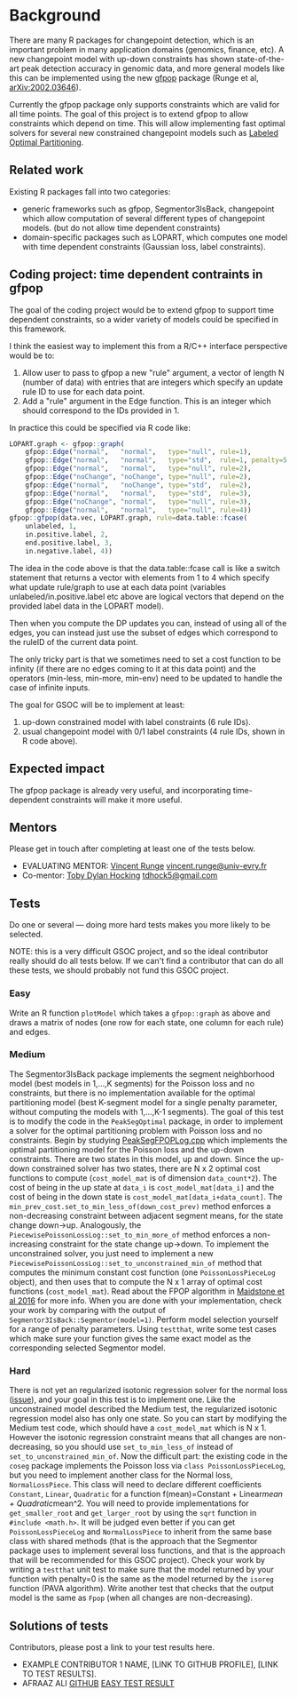 # Background

There are many R packages for changepoint detection, which is an important problem in many application domains (genomics, finance, etc). A new changepoint model with up-down constraints has shown state-of-the-art peak detection accuracy in genomic data, and more general models like this can be implemented using the new [gfpop](https://github.com/vrunge/gfpop) package (Runge et al, [arXiv:2002.03646](https://arxiv.org/abs/2002.03646)).

Currently the gfpop package only supports constraints which are valid for all time points. The goal of this project is to extend gfpop to allow constraints which depend on time. This will allow implementing fast optimal solvers for several new constrained changepoint models such as [Labeled Optimal Partitioning](https://arxiv.org/abs/2006.13967).

## Related work

Existing R packages fall into two categories:
- generic frameworks such as gfpop, Segmentor3IsBack, changepoint which allow computation of several different types of changepoint models. (but do not allow time dependent constraints)
- domain-specific packages such as LOPART, which computes one model with time dependent constraints (Gaussian loss, label constraints).

## Coding project: time dependent contraints in gfpop

The goal of the coding project would be to extend gfpop to support time dependent constraints, so a wider variety of models could be specified in this framework.

I think the easiest way to implement this from a R/C++ interface perspective would be to:
1. Allow user to pass to gfpop a new "rule" argument, a vector of length N (number of data) with entries that are integers which specify an update rule ID to use for each data point.
2. Add a "rule" argument in the Edge function. This is an integer which should correspond to the IDs provided in 1.

In practice this could be specified via R code like:

```r
LOPART.graph <- gfpop::graph(
    gfpop::Edge("normal",   "normal",   type="null", rule=1),
    gfpop::Edge("normal",   "normal",   type="std",  rule=1, penalty=5.5),
    gfpop::Edge("normal",   "normal",   type="null", rule=2),
    gfpop::Edge("noChange", "noChange", type="null", rule=2),
    gfpop::Edge("normal",   "noChange", type="std",  rule=2),
    gfpop::Edge("normal",   "normal",   type="std",  rule=3),
    gfpop::Edge("noChange", "normal",   type="null", rule=3),
    gfpop::Edge("normal",   "normal",   type="null", rule=4))
gfpop::gfpop(data.vec, LOPART.graph, rule=data.table::fcase(
    unlabeled, 1,
    in.positive.label, 2,
    end.positive.label, 3,
    in.negative.label, 4))
```

The idea in the code above is that the data.table::fcase call is like a switch statement that returns a vector with elements from 1 to 4 which specify what update rule/graph to use at each data point (variables unlabeled/in.positive.label etc above are logical vectors that depend on the provided label data in the LOPART model).

Then when you compute the DP updates you can, instead of using all of the edges, you can instead just use the subset of edges which correspond to the ruleID of the current data point.

The only tricky part is that we sometimes need to set a cost function to be infinity (if there are no edges coming to it at this data point) and the operators (min-less, min-more, min-env) need to be updated to handle the case of infinite inputs.

The goal for GSOC will be to implement at least:
1. up-down constrained model with label constraints (6 rule IDs).
2. usual changepoint model with 0/1 label constraints (4 rule IDs, shown in R code above).

## Expected impact

The gfpop package is already very useful, and incorporating time-dependent constraints will make it more useful.

## Mentors

Please get in touch after completing at least one of the tests below.

- EVALUATING MENTOR: [Vincent Runge](https://github.com/vrunge/) <vincent.runge@univ-evry.fr>
- Co-mentor: [Toby Dylan Hocking](https://github.com/tdhock) <tdhock5@gmail.com> 

## Tests

Do one or several — doing more hard tests makes you more likely to be selected.

NOTE: this is a very difficult GSOC project, and so the ideal contributor really should do all tests below. If we can't find a contributor that can do all these tests, we should probably not fund this GSOC project.

### Easy
Write an R function `plotModel` which takes a `gfpop::graph` as above and draws a matrix of nodes (one row for each state, one column for each rule) and edges.

### Medium
The Segmentor3IsBack package implements the segment neighborhood model (best models in 1,...,K segments) for the Poisson loss and no constraints, but there is no implementation available for the optimal partitioning model (best K-segment model for a single penalty parameter, without computing the models with 1,...,K-1 segments). The goal of this test is to modify the code in the `PeakSegOptimal` package, in order to implement a solver for the optimal partitioning problem with Poisson loss and no constraints. Begin by studying [PeakSegFPOPLog.cpp](https://github.com/tdhock/coseg/blob/master/src/PeakSegFPOPLog.cpp) which implements the optimal partitioning model for the Poisson loss and the up-down constraints. There are two states in this model, up and down.  Since the up-down constrained solver has two states, there are N x 2 optimal cost functions to compute (`cost_model_mat` is of dimension `data_count*2`). The cost of being in the up state at `data_i` is `cost_model_mat[data_i]` and the cost of being in the down state is `cost_model_mat[data_i+data_count]`. The `min_prev_cost.set_to_min_less_of(down_cost_prev)` method enforces a non-decreasing constraint between adjacent segment means, for the state change down->up. Analogously, the `PiecewisePoissonLossLog::set_to_min_more_of` method enforces a non-increasing constraint for the state change up->down. To implement the unconstrained solver, you just need to implement a new `PiecewisePoissonLossLog::set_to_unconstrained_min_of` method that computes the minimum constant cost function (one `PoissonLossPieceLog` object), and then uses that to compute the N x 1 array of optimal cost functions (`cost_model_mat`). Read about the FPOP algorithm in [Maidstone et al 2016](http://link.springer.com/article/10.1007/s11222-016-9636-3?wt_mc%3Dinternal.event.1.SEM.ArticleAuthorOnlineFirst) for more info. When you are done with your implementation, check your work by comparing with the output of `Segmentor3IsBack::Segmentor(model=1)`. Perform model selection yourself for a range of penalty parameters. Using `testthat`, write some test cases which make sure your function gives the same exact model as the corresponding selected Segmentor model.

### Hard
There is not yet an regularized isotonic regression solver for the normal loss ([issue](https://github.com/tdhock/coseg/issues/3)), and your goal in this test is to implement one. Like the unconstrained model described the Medium test, the regularized isotonic regression model also has only one state. So you can start by modifying the Medium test code, which should have a `cost_model_mat` which is N x 1. However the isotonic regression constraint means that all changes are non-decreasing, so you should use `set_to_min_less_of` instead of `set_to_unconstrained_min_of`. Now the difficult part: the existing code in the `coseg` package implements the Poisson loss via `class PoissonLossPieceLog`, but you need to implement another class for the Normal loss, `NormalLossPiece`. This class will need to declare different coefficients `Constant`, `Linear`, `Quadratic` for a function f(mean)=Constant + Linear*mean + Quadratic*mean^2. You will need to provide implementations for `get_smaller_root` and `get_larger_root` by using the `sqrt` function in `#include <math.h>`. It will be judged even better if you can get `PoissonLossPieceLog` and `NormalLossPiece` to inherit from the same base class with shared methods (that is the approach that the Segmentor package uses to implement several loss functions, and that is the approach that will be recommended for this GSOC project). Check your work by writing a `testthat` unit test to make sure that the model returned by your function with penalty=0 is the same as the model returned by the `isoreg` function (PAVA algorithm). Write another test that checks that the output model is the same as `Fpop` (when all changes are non-decreasing).

## Solutions of tests

Contributors, please post a link to your test results here.
- EXAMPLE CONTRIBUTOR 1 NAME, [LINK TO GITHUB PROFILE], [LINK TO TEST RESULTS].
- AFRAAZ ALI [GITHUB](https://github.com/afraazali001) [EASY TEST RESULT](https://github.com/afraazali001/EASY-TEST)
